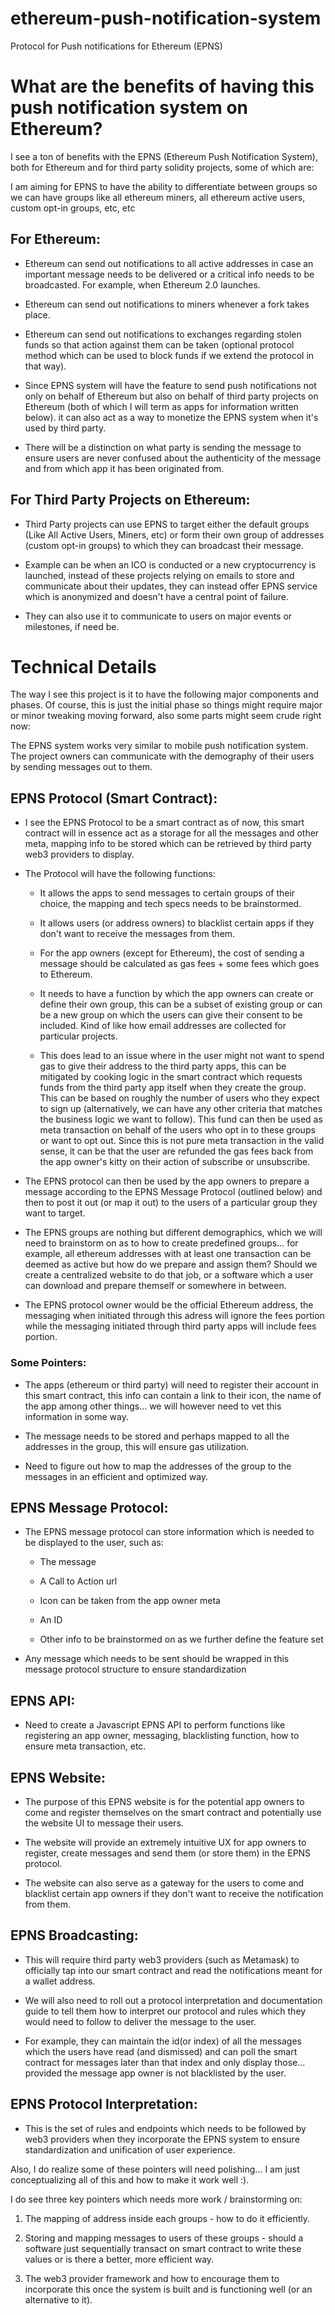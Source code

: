 # ethereum-push-notification-system
Protocol for Push notifications for Ethereum (EPNS)

# What are the benefits of having this push notification system on Ethereum?

I see a ton of benefits with the EPNS (Ethereum Push Notification System), both for Ethereum and for third party solidity projects, some of which are:

I am aiming for EPNS to have the ability to differentiate between groups so we can have groups like all ethereum miners, all ethereum active users, custom opt-in groups, etc, etc

## For Ethereum:
- Ethereum can send out notifications to all active addresses in case an important message needs to be delivered or a critical info needs to be broadcasted. For example, when Ethereum 2.0 launches.

- Ethereum can send out notifications to miners whenever a fork takes place.

- Ethereum can send out notifications to exchanges regarding stolen funds so that action against them can be taken (optional protocol method which can be used to block funds if we extend the protocol in that way).

- Since EPNS system will have the feature to send push notifications not only on behalf of Ethereum but also on behalf of third party projects on Ethereum (both of which I will term as apps for information written below). it can also act as a way to monetize the EPNS system when it's used by third party.

- There will be a distinction on what party is sending the message to ensure users are never confused about the authenticity of the message and from which app it has been originated from.

## For Third Party Projects on Ethereum:

- Third Party projects can use EPNS to target either the default groups (Like All Active Users, Miners, etc) or form their own group of addresses (custom opt-in groups) to which they can broadcast their message.

- Example can be when an ICO is conducted or a new cryptocurrency is launched, instead of these projects relying on emails to store and communicate about their updates, they can instead offer EPNS service which is anonymized and doesn't have a central point of failure.

- They can also use it to communicate to users on major events or milestones, if need be.

# Technical Details
The way I see this project is it to have the following major components and phases. Of course, this is just the initial phase so things might require major or minor tweaking moving forward, also some parts might seem crude right now:

The EPNS system works very similar to mobile push notification system. The project owners can communicate with the demography of their users by sending messages out to them.

## EPNS Protocol (Smart Contract):

- I see the EPNS Protocol to be a smart contract as of now, this smart contract will in essence act as a storage for all the messages and other meta, mapping info to be stored which can be retrieved by third party web3 providers to display.

- The Protocol will have the following functions:

	- It allows the apps to send messages to certain groups of their choice, the mapping and tech specs needs to be brainstormed.

	- It allows users (or address owners) to blacklist certain apps if they don't want to receive the messages from them.

	- For the app owners (except for Ethereum), the cost of sending a message should be calculated as gas fees + some fees which goes to Ethereum.

	- It needs to have a function by which the app owners can create or define their own group, this can be a subset of existing group or can be a new group on which the users can give their consent to be included. Kind of like how email addresses are collected for particular projects.

	- This does lead to an issue where in the user might not want to spend gas to give their address to the third party apps, this can be mitigated by cooking logic in the smart contract which requests funds from the third party app itself when they create the group. This can be based on roughly the number of users who they expect to sign up (alternatively, we can have any other criteria that matches the business logic we want to follow). This fund can then be used as meta transaction on behalf of the users who opt in to these groups or want to opt out. Since this is not pure meta transaction in the valid sense, it can be that the user are refunded the gas fees back from the app owner's kitty on their action of subscribe or unsubscribe.

- The EPNS protocol can then be used by the app owners to prepare a message according to the EPNS Message Protocol (outlined below) and then to post it out (or map it out) to the users of a particular group they want to target.

- The EPNS groups are nothing but different demographics, which we will need to brainstorm on as to how to create predefined groups... for example, all ethereum addresses with at least one transaction can be deemed as active but how do we prepare and assign them? Should we create a centralized website to do that job, or a software which a user can download and prepare themself or somewhere in between.

- The EPNS protocol owner would be the official Ethereum address, the messaging when initiated through this adress will ignore the fees portion while the messaging initiated through third party apps will include fees portion.

### Some Pointers:

- The apps (ethereum or third party) will need to register their account in this smart contract, this info can contain a link to their icon, the name of the app among other things... we will however need to vet this information in some way.

- The message needs to be stored and perhaps mapped to all the addresses in the group, this will ensure gas utilization.

- Need to figure out how to map the addresses of the group to the messages in an efficient and optimized way.

## EPNS Message Protocol:

- The EPNS message protocol can store information which is needed to be displayed to the user, such as:

	- The message

	- A Call to Action url

	- Icon can be taken from the app owner meta

	- An ID

	- Other info to be brainstormed on as we further define the feature set

- Any message which needs to be sent should be wrapped in this message protocol structure to ensure standardization

## EPNS API:

- Need to create a Javascript EPNS API to perform functions like registering an app owner, messaging, blacklisting function, how to ensure meta transaction, etc. 

## EPNS Website:

- The purpose of this EPNS website is for the potential app owners to come and register themselves on the smart contract and potentially use the website UI to message their users.

- The website will provide an extremely intuitive UX for app owners to register, create messages and send them (or store them) in the EPNS protocol.

- The website can also serve as a gateway for the users to come and blacklist certain app owners if they don't want to receive the notification from them.

## EPNS Broadcasting:

- This will require third party web3 providers (such as Metamask) to officially tap into our smart contract and read the notifications meant for a wallet address.

- We will also need to roll out a protocol interpretation and documentation guide to tell them how to interpret our protocol and rules which they would need to follow to deliver the message to the user.

- For example, they can maintain the id(or index) of all the messages which the users have read (and dismissed) and can poll the smart contract for messages later than that index and only display those... provided the message app owner is not blacklisted by the user.

## EPNS Protocol Interpretation: 

- This is the set of rules and endpoints which needs to be followed by web3 providers when they incorporate the EPNS system to ensure standardization and unification of user experience.


Also, I do realize some of these pointers will need polishing... I am just conceptualizing all of this and how to make it work well :).

I do see three key pointers which needs more work / brainstorming on:

1. The mapping of address inside each groups - how to do it efficiently.

2. Storing and mapping messages to users of these groups - should a software just sequentially transact on smart contract to write these values or is there a better, more efficient way.

3. The web3 provider framework and how to encourage them to incorporate this once the system is built and is functioning well (or an alternative to it).

